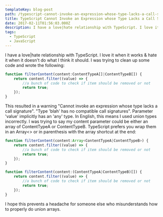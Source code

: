 ```yaml
---
templateKey: blog-post
path: /typescript-cannot-invoke-an-expression-whose-type-lacks-a-call-signature
title: TypeScript Cannot Invoke an Expression whose Type Lacks a Call Signature
date: 2017-02-11T01:56:03.000Z
description: I have a love|hate relationship with TypeScript. I love it when it works & hate it when it doesn't do what I think it should. I was trying to clean up some code and wrote the following
tags:
  - TypeScript
  - JavaScript
---
```

I have a love|hate relationship with TypeScript. I love it when it works & hate it when it doesn't do what I think it should. I was trying to clean up some code and wrote the following:

```typescript
function filterContent(content:ContentTypeA[]|ContentTypeB[]) {
    return content.filter((value) => {
        //a bunch of code to check if item should be removed or not
        return true;
    });
}
```

This resulted in a warning "Cannot invoke an expression whose type lacks a call signature". "Type 'blah' has no compatible call signatures". Parameter 'value' implicitly has an 'any' type.  In English, this means I used union types incorrectly. I was trying to say my content parameter could be either an array of ContentTypeA or ContentTypeB. TypeScript prefers you wrap them in an Array<> or in parenthesis with the array shortcut at the end:


```typescript
function filterContent(content:Array<ContentTypeA|ContentTypeB>) {
    return content.filter((value) => {
        //a bunch of code to check if item should be removed or not
        return true;
    });
}
```

```typescript
function filterContent(content:(ContentTypeA|ContentTypeB)[]) {
    return content.filter((value) => {
        //a bunch of code to check if item should be removed or not
        return true;
    });
}
```

I hope this prevents a headache for someone else who misunderstands how to properly do union arrays. 